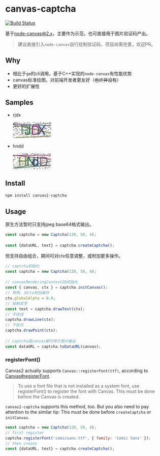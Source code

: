 # canvas-captcha
[![Build Status](https://travis-ci.org/Claude-Ray/canvas-captcha.svg?branch=master)](https://travis-ci.org/Claude-Ray/canvas-captcha)

基于[node-canvas@2.x](https://github.com/Automattic/node-canvas)，主要作为示范，也可直接用于图片验证码产出。

> 建议直接引入`node-canvas`自行绘制验证码，项目尚需完善，欢迎PR。

## Why
- 相比于`gm`的cli调用，基于C++实现的`node-canvas`有性能优势
- canvas标准绘图，对前端开发者更友好（~~也许并没有~~）
- 更好的扩展性

## Samples

- rjdx

  ![RJDX](docs/rjdx.jpg)

- hndd

  ![HNdD](docs/hndd.jpg)

## Install
```sh
npm install canvas2-captcha
```

## Usage
原生方法暂时只支持jpeg base64格式输出。

```js
const captcha = new Captcha(120, 50, 4);

const {dataURL, text} = captcha.createCaptcha();
```

但支持自由组合，期间可对ctx任意调整，或附加更多操作。
```js
// captcha初始化
const captcha = new Captcha(120, 50, 4);

// canvasRenderingContext2D初始化
const { canvas, ctx } = captcha.initCanvas();
// 举例，对ctx附加操作
ctx.globalAlpha = 0.8;
// 绘制文字
const text = captcha.drawText(ctx);
// 干扰线
captcha.drawLine(ctx);
// 干扰点
captcha.drawPoint(ctx);

// captcha或canvas都可用于图片输出
const dataURL = captcha.toDataURL(canvas);
```

### registerFont()

Canvas2 actually supports `Canvas::registerFont(ttf)`, according to [Canvas#registerFont](https://github.com/Automattic/node-canvas#registerfont).

> To use a font file that is not installed as a system font, use registerFont() to register the font with Canvas. This must be done before the Canvas is created.

`canvas2-captcha` supports this method, too. But you also need to pay attention to the similar tip: This must be done before `createCaptcha` or `initCanvas`.

```js
const captcha = new Captcha(120, 50, 4);
// first register
captcha.registerFont('comicsans.ttf', { family: 'Comic Sans' });
// then create
const {dataURL, text} = captcha.createCaptcha();
```